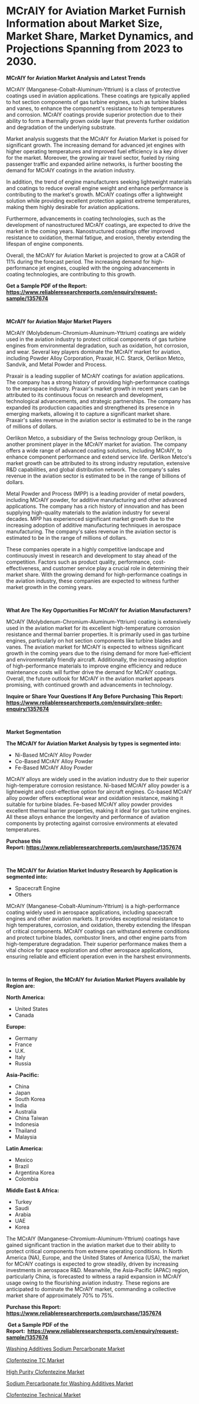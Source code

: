 <p><h1>MCrAlY for Aviation Market Furnish Information about Market Size, Market Share, Market Dynamics, and Projections Spanning from 2023 to 2030.</h1></p><p><strong>MCrAlY for Aviation Market Analysis and Latest Trends</strong></p>
<p><p>MCrAlY (Manganese-Cobalt-Aluminum-Yttrium) is a class of protective coatings used in aviation applications. These coatings are typically applied to hot section components of gas turbine engines, such as turbine blades and vanes, to enhance the component's resistance to high temperatures and corrosion. MCrAlY coatings provide superior protection due to their ability to form a thermally grown oxide layer that prevents further oxidation and degradation of the underlying substrate.</p><p>Market analysis suggests that the MCrAlY for Aviation Market is poised for significant growth. The increasing demand for advanced jet engines with higher operating temperatures and improved fuel efficiency is a key driver for the market. Moreover, the growing air travel sector, fueled by rising passenger traffic and expanded airline networks, is further boosting the demand for MCrAlY coatings in the aviation industry.</p><p>In addition, the trend of engine manufacturers seeking lightweight materials and coatings to reduce overall engine weight and enhance performance is contributing to the market's growth. MCrAlY coatings offer a lightweight solution while providing excellent protection against extreme temperatures, making them highly desirable for aviation applications.</p><p>Furthermore, advancements in coating technologies, such as the development of nanostructured MCrAlY coatings, are expected to drive the market in the coming years. Nanostructured coatings offer improved resistance to oxidation, thermal fatigue, and erosion, thereby extending the lifespan of engine components.</p><p>Overall, the MCrAlY for Aviation Market is projected to grow at a CAGR of 11% during the forecast period. The increasing demand for high-performance jet engines, coupled with the ongoing advancements in coating technologies, are contributing to this growth.</p></p>
<p><strong>Get a Sample PDF of the Report:&nbsp; <a href="https://www.reliableresearchreports.com/enquiry/request-sample/1357674">https://www.reliableresearchreports.com/enquiry/request-sample/1357674</a></strong></p>
<p>&nbsp;</p>
<p><strong>MCrAlY for Aviation Major Market Players</strong></p>
<p><p>MCrAlY (Molybdenum-Chromium-Aluminum-Yttrium) coatings are widely used in the aviation industry to protect critical components of gas turbine engines from environmental degradation, such as oxidation, hot corrosion, and wear. Several key players dominate the MCrAlY market for aviation, including Powder Alloy Corporation, Praxair, H.C. Starck, Oerlikon Metco, Sandvik, and Metal Powder and Process.</p><p>Praxair is a leading supplier of MCrAlY coatings for aviation applications. The company has a strong history of providing high-performance coatings to the aerospace industry. Praxair's market growth in recent years can be attributed to its continuous focus on research and development, technological advancements, and strategic partnerships. The company has expanded its production capacities and strengthened its presence in emerging markets, allowing it to capture a significant market share. Praxair's sales revenue in the aviation sector is estimated to be in the range of millions of dollars.</p><p>Oerlikon Metco, a subsidiary of the Swiss technology group Oerlikon, is another prominent player in the MCrAlY market for aviation. The company offers a wide range of advanced coating solutions, including MCrAlY, to enhance component performance and extend service life. Oerlikon Metco's market growth can be attributed to its strong industry reputation, extensive R&D capabilities, and global distribution network. The company's sales revenue in the aviation sector is estimated to be in the range of billions of dollars.</p><p>Metal Powder and Process (MPP) is a leading provider of metal powders, including MCrAlY powder, for additive manufacturing and other advanced applications. The company has a rich history of innovation and has been supplying high-quality materials to the aviation industry for several decades. MPP has experienced significant market growth due to the increasing adoption of additive manufacturing techniques in aerospace manufacturing. The company's sales revenue in the aviation sector is estimated to be in the range of millions of dollars.</p><p>These companies operate in a highly competitive landscape and continuously invest in research and development to stay ahead of the competition. Factors such as product quality, performance, cost-effectiveness, and customer service play a crucial role in determining their market share. With the growing demand for high-performance coatings in the aviation industry, these companies are expected to witness further market growth in the coming years.</p></p>
<p>&nbsp;</p>
<p><strong>What Are The Key Opportunities For MCrAlY for Aviation Manufacturers?</strong></p>
<p><p>MCrAlY (Molybdenum-Chromium-Aluminum-Yttrium) coating is extensively used in the aviation market for its excellent high-temperature corrosion resistance and thermal barrier properties. It is primarily used in gas turbine engines, particularly on hot section components like turbine blades and vanes. The aviation market for MCrAlY is expected to witness significant growth in the coming years due to the rising demand for more fuel-efficient and environmentally friendly aircraft. Additionally, the increasing adoption of high-performance materials to improve engine efficiency and reduce maintenance costs will further drive the demand for MCrAlY coatings. Overall, the future outlook for MCrAlY in the aviation market appears promising, with continued growth and advancements in technology.</p></p>
<p><strong>Inquire or Share Your Questions If Any Before Purchasing This Report: <a href="https://www.reliableresearchreports.com/enquiry/pre-order-enquiry/1357674">https://www.reliableresearchreports.com/enquiry/pre-order-enquiry/1357674</a></strong></p>
<p>&nbsp;</p>
<p><strong>Market Segmentation</strong></p>
<p><strong>The MCrAlY for Aviation Market Analysis by types is segmented into:</strong></p>
<p><ul><li>Ni-Based MCrAlY Alloy Powder</li><li>Co-Based MCrAlY Alloy Powder</li><li>Fe-Based MCrAlY Alloy Powder</li></ul></p>
<p><p>MCrAlY alloys are widely used in the aviation industry due to their superior high-temperature corrosion resistance. Ni-based MCrAlY alloy powder is a lightweight and cost-effective option for aircraft engines. Co-based MCrAlY alloy powder offers exceptional wear and oxidation resistance, making it suitable for turbine blades. Fe-based MCrAlY alloy powder provides excellent thermal barrier properties, making it ideal for gas turbine engines. All these alloys enhance the longevity and performance of aviation components by protecting against corrosive environments at elevated temperatures.</p></p>
<p><strong>Purchase this Report:&nbsp;<a href="https://www.reliableresearchreports.com/purchase/1357674">https://www.reliableresearchreports.com/purchase/1357674</a></strong></p>
<p>&nbsp;</p>
<p><strong>The MCrAlY for Aviation Market Industry Research by Application is segmented into:</strong></p>
<p><ul><li>Spacecraft Engine</li><li>Others</li></ul></p>
<p><p>MCrAlY (Manganese-Cobalt-Aluminum-Yttrium) is a high-performance coating widely used in aerospace applications, including spacecraft engines and other aviation markets. It provides exceptional resistance to high temperatures, corrosion, and oxidation, thereby extending the lifespan of critical components. MCrAlY coatings can withstand extreme conditions and protect turbine blades, combustor liners, and other engine parts from high-temperature degradation. Their superior performance makes them a vital choice for space exploration and other aerospace applications, ensuring reliable and efficient operation even in the harshest environments.</p></p>
<p>&nbsp;</p>
<p><strong>In terms of Region, the MCrAlY for Aviation Market Players available by Region are:</strong></p>
<p>
    <p> <strong> North America: </strong>
        <ul>
            <li>United States</li>
            <li>Canada</li>
        </ul>
        </p> 
    <p> <strong> Europe: </strong>
        <ul>
            <li>Germany</li>
            <li>France</li>
            <li>U.K.</li>
            <li>Italy</li>
            <li>Russia</li>
        </ul>
        </p> 
    <p> <strong> Asia-Pacific: </strong>
        <ul>
            <li>China</li>
            <li>Japan</li>
            <li>South Korea</li>
            <li>India</li>
            <li>Australia</li>
            <li>China Taiwan</li>
            <li>Indonesia</li>
            <li>Thailand</li>
            <li>Malaysia</li>
        </ul>
        </p> 
    <p> <strong> Latin America: </strong>
        <ul>
            <li>Mexico</li>
            <li>Brazil</li>
            <li>Argentina Korea</li>
            <li>Colombia</li>
        </ul>
        </p> 
    <p> <strong> Middle East & Africa: </strong>
        <ul>
            <li>Turkey</li>
            <li>Saudi</li>
            <li>Arabia</li>
            <li>UAE</li>
            <li>Korea</li>
        </ul>
    </p>
    </p>
<p><p>The MCrAlY (Manganese-Chromium-Aluminum-Yttrium) coatings have gained significant traction in the aviation market due to their ability to protect critical components from extreme operating conditions. In North America (NA), Europe, and the United States of America (USA), the market for MCrAlY coatings is expected to grow steadily, driven by increasing investments in aerospace R&D. Meanwhile, the Asia-Pacific (APAC) region, particularly China, is forecasted to witness a rapid expansion in MCrAlY usage owing to the flourishing aviation industry. These regions are anticipated to dominate the MCrAlY market, commanding a collective market share of approximately 70% to 75%.</p></p>
<p><strong>Purchase this Report: <a href="https://www.reliableresearchreports.com/purchase/1357674">https://www.reliableresearchreports.com/purchase/1357674</a></strong></p>
<p>&nbsp;<strong>Get a Sample PDF of the Report:&nbsp;&nbsp;<a href="https://www.reliableresearchreports.com/enquiry/request-sample/1357674">https://www.reliableresearchreports.com/enquiry/request-sample/1357674</a></strong></p>
<p><strong></strong></p>
<p><p><a href="https://github.com/sofayahoo2023/Market-Research-Report-List-2/blob/main/washing-additives-sodium-percarbonate-market.md">Washing Additives Sodium Percarbonate Market</a></p><p><a href="https://github.com/luckyshygirl/Market-Research-Report-List-2/blob/main/clofentezine-tc-market.md">Clofentezine TC Market</a></p><p><a href="https://github.com/vimar16th/Market-Research-Report-List-2/blob/main/high-purity-clofentezine-market.md">High Purity Clofentezine Market</a></p><p><a href="https://github.com/pizolina/Market-Research-Report-List-2/blob/main/sodium-percarbonate-for-washing-additives-market.md">Sodium Percarbonate for Washing Additives Market</a></p><p><a href="https://github.com/gdfhhhj/Market-Research-Report-List-2/blob/main/clofentezine-technical-market.md">Clofentezine Technical Market</a></p></p>
